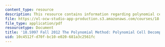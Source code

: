 ```yaml
---
content_type: resource
description: This resource contains information regarding polynomial cell decompositions.
file: https://ol-ocw-studio-app-production.s3.amazonaws.com/courses/18-s997-the-polynomial-method-fall-2012/10c4512fd70fbc10e020681a3c2561fc_MIT18_S997F12_lec18.pdf
file_type: application/pdf
resourcetype: Document
title: '18.S997 Fall 2012 The Polynomial Method: Polynomial Cell Decompositions'
uid: 10c4512f-d70f-bc10-e020-681a3c2561fc
---
```

